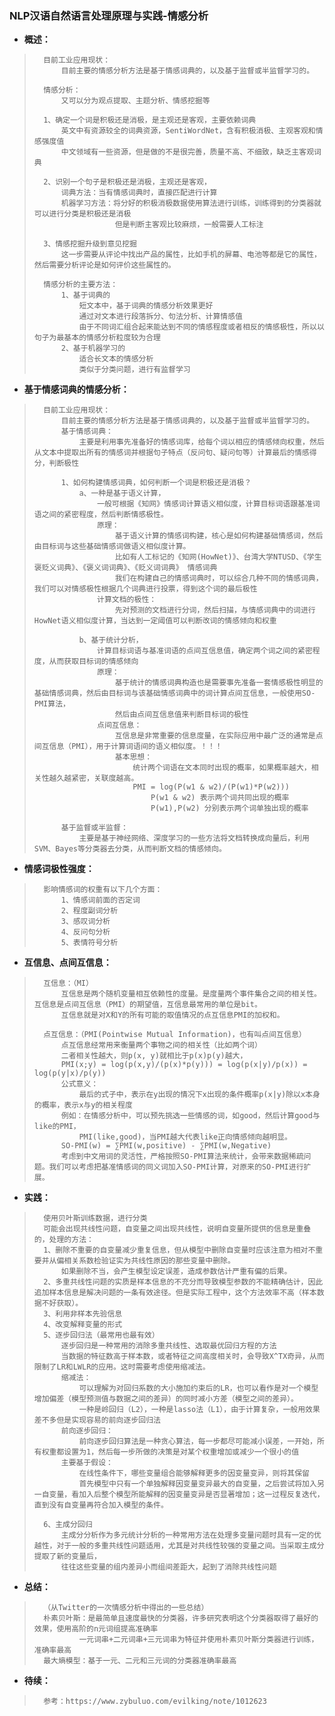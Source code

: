 ### NLP汉语自然语言处理原理与实践-情感分析
- **概述：**
>       目前工业应用现状：
>           目前主要的情感分析方法是基于情感词典的，以及基于监督或半监督学习的。
>
>       情感分析：
>           又可以分为观点提取、主题分析、情感挖掘等
>
>       1、确定一个词是积极还是消极，是主观还是客观，主要依赖词典
>           英文中有资源较全的词典资源，SentiWordNet，含有积极消极、主观客观和情感强度值
>           中文领域有一些资源，但是做的不是很完善，质量不高、不细致，缺乏主客观词典
>
>       2、识别一个句子是积极还是消极，主观还是客观，
>           词典方法：当有情感词典时，直接匹配进行计算
>           机器学习方法：将分好的积极消极数据使用算法进行训练，训练得到的分类器就可以进行分类是积极还是消极
>                       但是判断主客观比较麻烦，一般需要人工标注
>
>       3、情感挖掘升级到意见挖掘
>           这一步需要从评论中找出产品的属性，比如手机的屏幕、电池等都是它的属性，然后需要分析评论是如何评价这些属性的。
>
>       情感分析的主要方法：
>           1、基于词典的
>               短文本中，基于词典的情感分析效果更好
>               通过对文本进行段落拆分、句法分析、计算情感值
>               由于不同词汇组合起来能达到不同的情感程度或者相反的情感极性，所以以句子为最基本的情感分析粒度较为合理
>           2、基于机器学习的
>               适合长文本的情感分析
>               类似于分类问题，进行有监督学习
>

- **基于情感词典的情感分析：**
>       目前工业应用现状：
>           目前主要的情感分析方法是基于情感词典的，以及基于监督或半监督学习的。
>           基于情感词典：
>               主要是利用事先准备好的情感词库，给每个词以相应的情感倾向权重，然后从文本中提取出所有的情感词并根据句子特点（反问句、疑问句等）计算最后的情感得分，判断极性
>
>           1、如何构建情感词典，如何判断一个词是积极还是消极？
>               a、一种是基于语义计算，
>                   一般可根据《知网》情感词计算语义相似度，计算目标词语跟基准词语之间的紧密程度，然后判断情感极性。
>                   原理：
>                       基于语义计算的情感词构建，核心是如何构建基础情感词，然后由目标词与这些基础情感词做语义相似度计算。
>                       比如有人工标记的《知网(HowNet)》、台湾大学NTUSD、《学生褒贬义词典》、《褒义词词典》、《贬义词词典》 情感词典
>                       我们在构建自己的情感词典时，可以综合几种不同的情感词典，我们可以对情感极性根据几个词典进行投票，得到这个词的最后极性
>                   计算文档的极性：
>                       先对预测的文档进行分词，然后扫描，与情感词典中的词进行HowNet语义相似度计算，当达到一定阈值可以判断改词的情感倾向和权重
>
>               b、基于统计分析，
>                   计算目标词语与基准词语的点间互信息值，确定两个词之间的紧密程度，从而获取目标词的情感倾向
>                   原理：
>                       基于统计的情感词典构造也是需要事先准备一套情感极性明显的基础情感词典，然后由目标词与该基础情感词典中的词计算点间互信息，一般使用SO-PMI算法，
>                       然后由点间互信息值来判断目标词的极性
>                   点间互信息：
>                       互信息是非常重要的信息度量，在实际应用中最广泛的通常是点间互信息（PMI），用于计算词语间的语义相似度。！！！
>                       基本思想：
>                           统计两个词语在文本同时出现的概率，如果概率越大，相关性越久越紧密，关联度越高。
>                           PMI = log(P(w1 & w2)/(P(w1)*P(w2)))
>                               P(w1 & w2) 表示两个词共同出现的概率
>                               P(w1),P(w2) 分别表示两个词单独出现的概率
>
>           基于监督或半监督：
>               主要是基于神经网络、深度学习的一些方法将文档转换成向量后，利用SVM、Bayes等分类器去分类，从而判断文档的情感倾向。
>
>

- **情感词极性强度：**
>       影响情感词的权重有以下几个方面：
>           1、情感词前面的否定词
>           2、程度副词分析
>           3、感叹词分析
>           4、反问句分析
>           5、表情符号分析
>
>
>
>
>
>
>
>
>
>
>


- **互信息、点间互信息：**
>       互信息：（MI）
>           互信息是两个随机变量相互依赖性的度量。是度量两个事件集合之间的相关性。互信息是点间互信息（PMI）的期望值，互信息最常用的单位是bit。
>           互信息就是对X和Y的所有可能的取值情况的点互信息PMI的加权和。
>
>       点互信息：（PMI(Pointwise Mutual Information)，也有叫点间互信息）
>           点互信息经常用来衡量两个事物之间的相关性（比如两个词）
>           二者相关性越大，则p(x, y)就相比于p(x)p(y)越大，
>           PMI(x;y) = log(p(x,y)/(p(x)*p(y))) = log(p(x|y)/p(x)) = log(p(y|x)/p(y))
>           公式意义：
>               最后的式子中，表示在y出现的情况下x出现的条件概率p(x|y)除以x本身的概率，表示x与y的相关程度
>           例如：在情感分析中，可以预先挑选一些情感的词，如good，然后计算good与like的PMI，
>               PMI(like,good)，当PMI越大代表like正向情感倾向越明显。
>           SO-PMI(w) = ∑PMI(w,positive) - ∑PMI(w,Negative)
>           考虑到中文用词的灵活性，严格按照SO-PMI算法来统计，会带来数据稀疏问题。我们可以考虑把基准情感词的同义词加入SO-PMI计算，对原来的SO-PMI进行扩展。
>
>
>
>
>
>
>
>
>
>
>


- **实践：**
>       使用贝叶斯训练数据，进行分类
>       可能会出现共线性问题，自变量之间出现共线性，说明自变量所提供的信息是重叠的，处理的方法：
>       1、删除不重要的自变量减少重复信息，但从模型中删除自变量时应该注意为相对不重要并从偏相关系数检验证实为共线性原因的那些变量中删除。
>           如果删除不当，会产生模型设定误差，造成参数估计严重有偏的后果。
>       2、多重共线性问题的实质是样本信息的不充分而导致模型参数的不能精确估计，因此追加样本信息是解决问题的一条有效途径。但是实际工程中，这个方法效率不高（样本数据不好获取）。
>       3、利用非样本先验信息
>       4、改变解释变量的形式
>       5、逐步回归法（最常用也最有效）
>           逐步回归是一种常用的消除多重共线性、选取最优回归方程的方法
>           当数据的特征数高于样本数，或者特征之间高度相关时，会导致X^TX奇异，从而限制了LR和LWLR的应用。这时需要考虑使用缩减法。
>           缩减法：
>               可以理解为对回归系数的大小施加约束后的LR，也可以看作是对一个模型增加偏差（模型预测值与数据之间的差异）的同时减小方差（模型之间的差异）。
>               一种是岭回归（L2），一种是lasso法（L1），由于计算复杂，一般用效果差不多但是实现容易的前向逐步回归法
>           前向逐步回归：
>               前向逐步回归算法是一种贪心算法，每一步都尽可能减小误差，一开始，所有权重都设置为1，然后每一步所做的决策是对某个权重增加或减少一个很小的值
>           主要基于假设：
>               在线性条件下，哪些变量组合能够解释更多的因变量变异，则将其保留
>               首先模型中只有一个单独解释因变量变异最大的自变量，之后尝试将加入另一自变量，看加入后整个模型所能解释的因变量变异是否显著增加；这一过程反复迭代，直到没有自变量再符合加入模型的条件。
>
>       6、主成分回归
>           主成分分析作为多元统计分析的一种常用方法在处理多变量问题时具有一定的优越性，对于一般的多重共线性问题适用，尤其是对共线性较强的变量之间。当采取主成分提取了新的变量后，
>           往往这些变量的组内差异小而组间差距大，起到了消除共线性问题
>
>

- **总结：**
>       （从Twitter的一次情感分析中得出的一些总结）
>       朴素贝叶斯：是最简单且速度最快的分类器，许多研究表明这个分类器取得了最好的效果，使用高阶的n元词组提高准确率
>               一元词串+二元词串+三元词串为特征并使用朴素贝叶斯分类器进行训练，准确率最高
>       最大熵模型：基于一元、二元和三元词的分类器准确率最高
>
>
>
>
>
>
>
>
>
>
>
>
>
>
>
>

- **待续：**
>       参考：https://www.zybuluo.com/evilking/note/1012623
>
>
>
>
>
>
>
>
>
>
>
>
>
>
>
>
>
>
>
>
>
>
>
>
>
>
>
>
>
>
>
>
>
>
>
>
>
>
>
>
>
>
>
>
>
>
>
>
>
>
>
>
>
